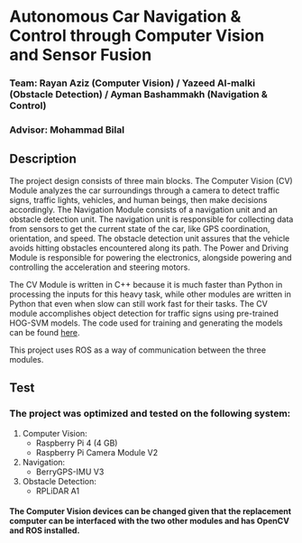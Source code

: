 # Autonomous Car Navigation & Control through Computer Vision and Sensor Fusion

### Team: Rayan Aziz (Computer Vision) / Yazeed Al-malki (Obstacle Detection) / Ayman Bashammakh (Navigation & Control)
### Advisor: Mohammad Bilal

## Description
The project design consists of three main blocks. The Computer Vision (CV) Module analyzes the car surroundings through a camera to detect traffic signs, traffic lights, vehicles, and human beings, then make decisions accordingly. The Navigation Module consists of a navigation unit and an obstacle detection unit. The navigation unit is responsible for collecting data from sensors to get the current state of the car, like GPS coordination, orientation, and speed. The obstacle detection unit assures that the vehicle avoids hitting obstacles encountered along its path. The Power and Driving Module is responsible for powering the electronics, alongside powering and controlling the acceleration and steering motors.

The CV Module is written in C++ because it is much faster than Python in processing the inputs for this heavy task, while other modules are written in Python that even when slow can still work fast for their tasks. The CV module accomplishes object detection for traffic signs using pre-trained HOG-SVM models. The code used for training and generating the models can be found [here](https://github.com/opencv/opencv/blob/master/samples/cpp/train_HOG.cpp). 

This project uses ROS as a way of communication between the three modules.

## Test
### The project was optimized and tested on the following system:
1. Computer Vision:
   - Raspberry Pi 4 (4 GB)
   - Raspberry Pi Camera Module V2
2. Navigation:
   - BerryGPS-IMU V3
3. Obstacle Detection:
   - RPLiDAR A1
#### The Computer Vision devices can be changed given that the replacement computer can be interfaced with the two other modules and has OpenCV and ROS installed.



